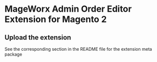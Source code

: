 # MageWorx Admin Order Editor Extension for Magento 2

## Upload the extension

See the corresponding section in the README file for the extension meta package
